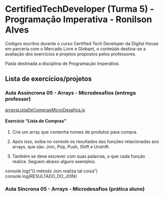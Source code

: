 # CertifiedTechDeveloper (Turma 5) - Programação Imperativa - Ronilson Alves
Códigos escritos durante o curso Certified Tech Developer da Digital House em parceria com o Mercado Livre e Globant, o conteúdo destina-se a avaliação dos exercícios e projetos propostos pelos professores.

Pasta destinada a disciplina de Programação Imperativa.

## Lista de exercícios/projetos

### Aula Assíncrona 05 - Arrays - Microdesafios (entrega professor)
[arraysListaDeComprasMicroDesafios.js](../blob/main/PIM%20-%20Turma%205/Aula05/arraysListaDeComprasMicroDesafios.js)
#### Exercício “Lista de Compras”
1. Crie um array que contenha nomes de produtos para compra. 

2. Após isso, exiba no console os resultados das funções relacionadas aos arrays, que são: Join, Pop, Push, Shift e Unshift. 

3. Também se deve escrever com suas palavras, o que cada função realiza. Seguem abaixo alguns exemplos.

console.log(“O método Join realiza tal coisa”)
console.log(RESULTADO_DO_JOIN)

### Aula Síncrona 05 - Arrays - Microdesafios (prática aluno)
